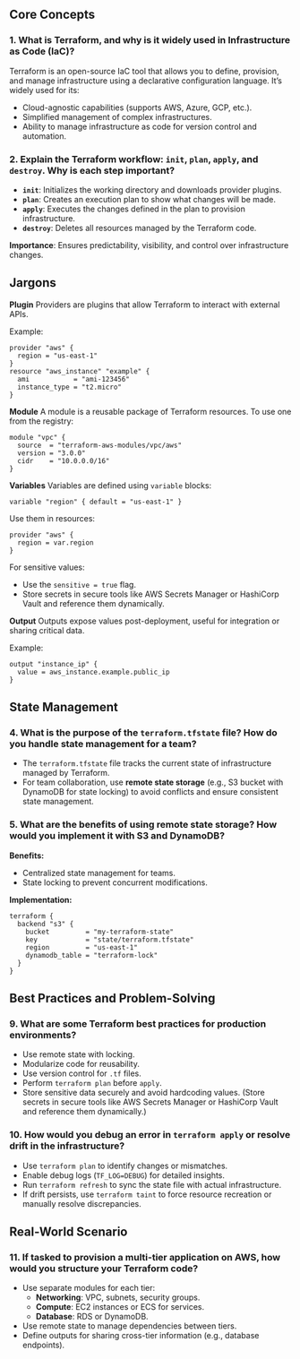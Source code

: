 ## Core Concepts

### 1. What is Terraform, and why is it widely used in Infrastructure as Code (IaC)?
Terraform is an open-source IaC tool that allows you to define, provision, and manage infrastructure using a declarative configuration language. It’s widely used for its:
- Cloud-agnostic capabilities (supports AWS, Azure, GCP, etc.).
- Simplified management of complex infrastructures.
- Ability to manage infrastructure as code for version control and automation.

### 2. Explain the Terraform workflow: `init`, `plan`, `apply`, and `destroy`. Why is each step important?
- **`init`**: Initializes the working directory and downloads provider plugins.
- **`plan`**: Creates an execution plan to show what changes will be made.
- **`apply`**: Executes the changes defined in the plan to provision infrastructure.
- **`destroy`**: Deletes all resources managed by the Terraform code.

**Importance**: Ensures predictability, visibility, and control over infrastructure changes.
## Jargons

**Plugin**
Providers are plugins that allow Terraform to interact with external APIs.

Example:
```hcl
provider "aws" {
  region = "us-east-1"
}
resource "aws_instance" "example" {
  ami           = "ami-123456"
  instance_type = "t2.micro"
}
```

**Module**
A module is a reusable package of Terraform resources. To use one from the registry:
```hcl
module "vpc" {
  source  = "terraform-aws-modules/vpc/aws"
  version = "3.0.0"
  cidr    = "10.0.0.0/16"
}
```

**Variables** 
Variables are defined using `variable` blocks:
```hcl
variable "region" { default = "us-east-1" }
```
Use them in resources:
```hcl
provider "aws" {
  region = var.region
}
```
For sensitive values:
- Use the `sensitive = true` flag.
- Store secrets in secure tools like AWS Secrets Manager or HashiCorp Vault and reference them dynamically.

**Output** 
Outputs expose values post-deployment, useful for integration or sharing critical data.

Example:
```hcl
output "instance_ip" {
  value = aws_instance.example.public_ip
}
```


## State Management

### 4. What is the purpose of the `terraform.tfstate` file? How do you handle state management for a team?
- The `terraform.tfstate` file tracks the current state of infrastructure managed by Terraform.
- For team collaboration, use **remote state storage** (e.g., S3 bucket with DynamoDB for state locking) to avoid conflicts and ensure consistent state management.

### 5. What are the benefits of using remote state storage? How would you implement it with S3 and DynamoDB?
**Benefits:**
- Centralized state management for teams.
- State locking to prevent concurrent modifications.

**Implementation:**
```hcl
terraform {
  backend "s3" {
    bucket         = "my-terraform-state"
    key            = "state/terraform.tfstate"
    region         = "us-east-1"
    dynamodb_table = "terraform-lock"
  }
}
```


## Best Practices and Problem-Solving

### 9. What are some Terraform best practices for production environments?
- Use remote state with locking.
- Modularize code for reusability.
- Use version control for `.tf` files.
- Perform `terraform plan` before `apply`.
- Store sensitive data securely and avoid hardcoding values. (Store secrets in secure tools like AWS Secrets Manager or HashiCorp Vault and reference them dynamically.)

### 10. How would you debug an error in `terraform apply` or resolve drift in the infrastructure?
- Use `terraform plan` to identify changes or mismatches.
- Enable debug logs (`TF_LOG=DEBUG`) for detailed insights.
- Run `terraform refresh` to sync the state file with actual infrastructure.
- If drift persists, use `terraform taint` to force resource recreation or manually resolve discrepancies.

## Real-World Scenario

### 11. If tasked to provision a multi-tier application on AWS, how would you structure your Terraform code?
- Use separate modules for each tier:
  - **Networking**: VPC, subnets, security groups.
  - **Compute**: EC2 instances or ECS for services.
  - **Database**: RDS or DynamoDB.
- Use remote state to manage dependencies between tiers.
- Define outputs for sharing cross-tier information (e.g., database endpoints).

